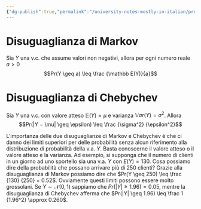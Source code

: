 ```yaml
---
{"dg-publish":true,"permalink":"/university-notes-mostly-in-italian/probabilita-statistica-and-knowledge-discovery/teoria/disuguaglianza-di-markov-e-di-chebychev/","created":"2023-01-23T01:45:29.128+01:00","updated":"2023-01-23T01:45:29.128+01:00"}
---
```


# Disuguaglianza di Markov
Sia $Y$ una v.c. che assume valori non negativi, allora per ogni numero reale $a > 0$
$$Pr(Y \geq a) \leq \frac {\mathbb E(Y)}{a}$$

# Disuguaglianza di Chebychev
Sia $Y$ una v.c. con valore atteso $\mathbb E(Y) = \mu$ e varianza $\mathbb Var(Y) = \sigma^2$.
Allora
$$Pr(|Y − \mu| \geq \epsilon) \leq \frac {\sigma^2} {\epsilon^2}$$

L’importanza delle due disuguaglianze di Markov e Chebychev è che ci danno dei limiti superiori per delle probabilità senza alcun riferimento alla distribuzione di probabilità della v.a. $Y$. 
Basta conoscerne il valore atteso o il valore atteso e la varianza. 
Ad esempio, si supponga che il numero di clienti in un giorno ad uno sportello sia una v.a. $Y$ con $E(Y) = 130$. Cosa possiamo dire della probabilità che possano arrivare più di $250$ clienti? Grazie alla disuguaglianza di Markov possiamo dire che $Pr(Y \geq 250) \leq \frac {130} {250} = 0.52$. Ovviamente questi limiti possono essere molto grossolani. Se $Y ∼ \mathcal N (0, 1)$ sappiamo che $Pr(|Y | \geq 1.96) = 0.05$, mentre la disuguaglianza di Chebychev afferma che $Pr(|Y| \geq 1.96) \leq \frac 1 {1.96^2} \approx 0.260$.